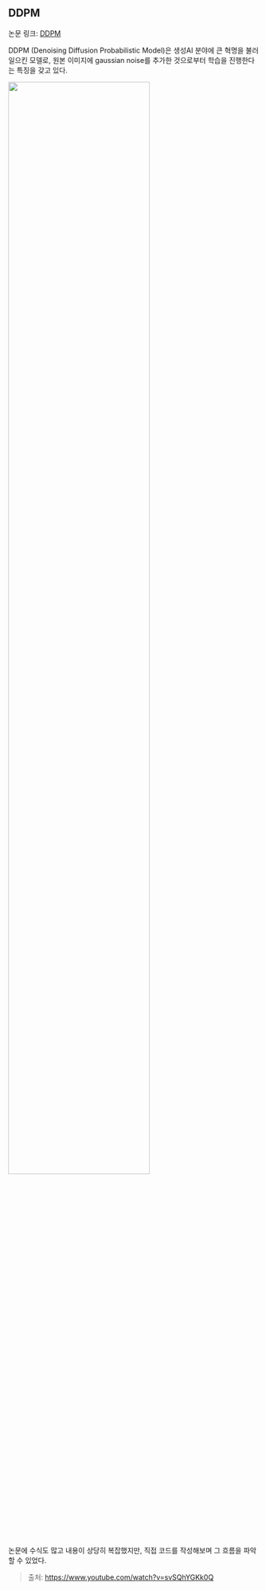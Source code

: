 ## DDPM

논문 링크: [DDPM](https://arxiv.org/abs/2006.11239)

DDPM (Denoising Diffusion Probabilistic Model)은 생성AI 분야에 큰 혁명을 불러일으킨 모델로, 원본 이미지에 gaussian noise를 추가한 것으로부터 학습을 진행한다는 특징을 갖고 있다.

<img src="https://github.com/mathdoyun/DDPM/assets/135238974/c813fe7d-114d-405c-a054-6872aa936936" height="75%" width="75%"/>


논문에 수식도 많고 내용이 상당히 복잡했지만, 직접 코드를 작성해보며 그 흐름을 파악할 수 있었다.

> 출처: https://www.youtube.com/watch?v=svSQhYGKk0Q
